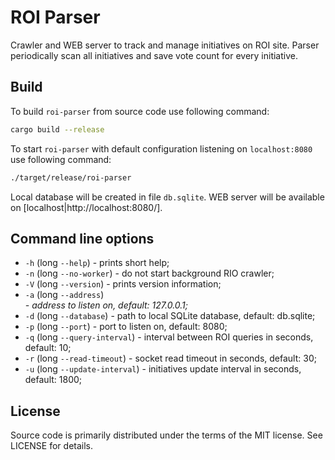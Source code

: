 # ROI Parser

Crawler and WEB server to track and manage initiatives on ROI site. Parser periodically scan all initiatives and save
vote count for every initiative.

## Build

To build `roi-parser` from source code use following command:

```sh
cargo build --release
```

To start `roi-parser` with default configuration listening on `localhost:8080` use following command:

```sh
./target/release/roi-parser
```

Local database will be created in file `db.sqlite`. WEB server will be available on [localhost|http://localhost:8080/].

## Command line options

* `-h` (long `--help`) - prints short help;
* `-n` (long `--no-worker`) - do not start background RIO crawler;
* `-V` (long `--version`) - prints version information;
* `-a` (long `--address`) <address> - address to listen on, default: 127.0.0.1;
* `-d` (long `--database`) <database> - path to local SQLite database, default: db.sqlite;
* `-p` (long `--port`) <port> - port to listen on, default: 8080;
* `-q` (long `--query-interval`) <query-interval> - interval between ROI queries in seconds, default: 10;
* `-r` (long `--read-timeout`) <read-timeout> - socket read timeout in seconds, default: 30;
* `-u` (long `--update-interval`) <update-interval> - initiatives update interval in seconds, default: 1800;

## License
[license]: #license

Source code is primarily distributed under the terms of the MIT license. See LICENSE for details.
